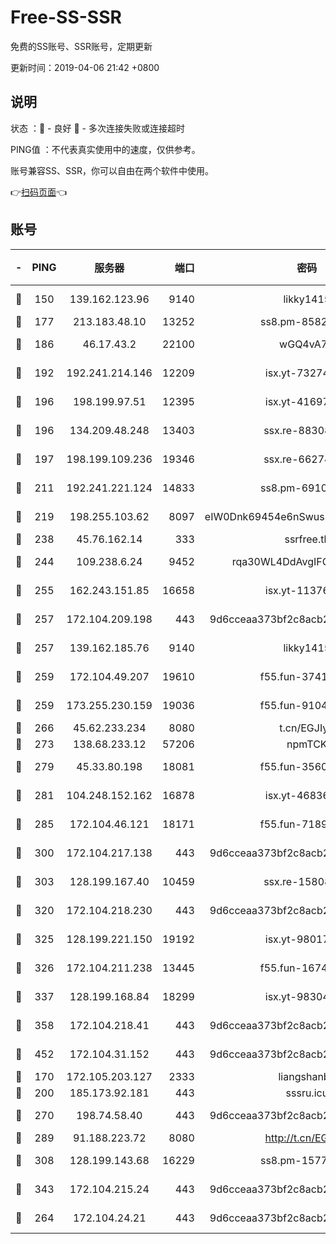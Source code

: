 # Free-SS-SSR

免费的SS账号、SSR账号，定期更新

更新时间：2019-04-06 21:42 +0800

## 说明

状态     ：🙂 - 良好 🙁 - 多次连接失败或连接超时

PING值   ：不代表真实使用中的速度，仅供参考。

账号兼容SS、SSR，你可以自由在两个软件中使用。

👉[扫码页面](https://liesauer.github.io/Free-SS-SSR/)👈

## 账号

|-|PING|服务器|端口|密码|加密方式|区域|
|:----:|:----:|:-----:|-----:|:----:|:----:|:----:|
|🙂|150|139.162.123.96|9140|likky1415|aes-256-cfb|JP|
|🙂|177|213.183.48.10|13252|ss8.pm-85820863|rc4-md5|RU|
|🙂|186|46.17.43.2|22100|wGQ4vA7D|aes-256-gcm|RU|
|🙂|192|192.241.214.146|12209|isx.yt-73274152|aes-256-cfb|US|
|🙂|196|198.199.97.51|12395|isx.yt-41697089|aes-256-cfb|US|
|🙂|196|134.209.48.248|13403|ssx.re-88308510|aes-256-cfb|US|
|🙂|197|198.199.109.236|19346|ssx.re-66274137|aes-256-cfb|US|
|🙂|211|192.241.221.124|14833|ss8.pm-69109154|aes-256-cfb|US|
|🙂|219|198.255.103.62|8097|eIW0Dnk69454e6nSwuspv9DmS201tQ0D|aes-256-cfb|US|
|🙂|238|45.76.162.14|333|ssrfree.tk|rc4|SG|
|🙂|244|109.238.6.24|9452|rqa30WL4DdAvgIFG6Fs3znzTa|aes-256-cfb|FR|
|🙂|255|162.243.151.85|16658|isx.yt-11376029|aes-256-cfb|US|
|🙂|257|172.104.209.198|443|9d6cceaa373bf2c8acb22e60b6a58be6|aes-256-cfb|US|
|🙂|257|139.162.185.76|9140|likky1415|aes-256-cfb|DE|
|🙂|259|172.104.49.207|19610|f55.fun-37419805|aes-256-cfb|SG|
|🙂|259|173.255.230.159|19036|f55.fun-91049822|aes-256-cfb|US|
|🙂|266|45.62.233.234|8080|t.cn/EGJIyrl|rc4-md5|CA|
|🙂|273|138.68.233.12|57206|npmTCK|rc4-md5|US|
|🙂|279|45.33.80.198|18081|f55.fun-35602530|aes-256-cfb|US|
|🙂|281|104.248.152.162|16878|isx.yt-46836343|aes-256-cfb|SG|
|🙂|285|172.104.46.121|18171|f55.fun-71890851|aes-256-cfb|SG|
|🙂|300|172.104.217.138|443|9d6cceaa373bf2c8acb22e60b6a58be6|aes-256-cfb|US|
|🙂|303|128.199.167.40|10459|ssx.re-15808413|aes-256-cfb|SG|
|🙂|320|172.104.218.230|443|9d6cceaa373bf2c8acb22e60b6a58be6|aes-256-cfb|US|
|🙂|325|128.199.221.150|19192|isx.yt-98017848|aes-256-cfb|SG|
|🙂|326|172.104.211.238|13445|f55.fun-16745538|aes-256-cfb|US|
|🙂|337|128.199.168.84|18299|isx.yt-98304416|aes-256-cfb|SG|
|🙂|358|172.104.218.41|443|9d6cceaa373bf2c8acb22e60b6a58be6|aes-256-cfb|US|
|🙂|452|172.104.31.152|443|9d6cceaa373bf2c8acb22e60b6a58be6|aes-256-cfb|US|
|🙂|170|172.105.203.127|2333|liangshanbo|chacha20|JP|
|🙂|200|185.173.92.181|443|sssru.icu|rc4-md5|RU|
|🙂|270|198.74.58.40|443|9d6cceaa373bf2c8acb22e60b6a58be6|aes-256-cfb|US|
|🙂|289|91.188.223.72|8080|http://t.cn/EGJIyrl|rc4-md5|RU|
|🙂|308|128.199.143.68|16229|ss8.pm-15775496|aes-256-cfb|SG|
|🙂|343|172.104.215.24|443|9d6cceaa373bf2c8acb22e60b6a58be6|aes-256-cfb|US|
|🙁|264|172.104.24.21|443|9d6cceaa373bf2c8acb22e60b6a58be6|aes-256-cfb|US|
